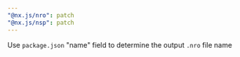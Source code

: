 ```yaml
---
"@nx.js/nro": patch
"@nx.js/nsp": patch
---
```


Use `package.json` "name" field to determine the output `.nro` file name
